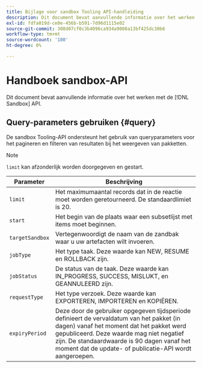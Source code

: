 ```yaml
---
title: Bijlage voor sandbox Tooling API-handleiding
description: Dit document bevat aanvullende informatie over het werken met de API voor sandboxgereedschappen.
exl-id: fdfa019d-ce0e-456b-b591-7d96d1115e02
source-git-commit: 308d07cf0c3b4096ca934a9008a13bf425dc30b6
workflow-type: tm+mt
source-wordcount: '180'
ht-degree: 0%

---
```


# Handboek sandbox-API

Dit document bevat aanvullende informatie over het werken met de [!DNL Sandbox] API.

## Query-parameters gebruiken {#query}

De sandbox Tooling-API ondersteunt het gebruik van queryparameters voor het pagineren en filteren van resultaten bij het weergeven van pakketten.

>[!NOTE]
>
>`limit` kan afzonderlijk worden doorgegeven en gestart.

| Parameter | Beschrijving |
| --- | --- |
| `limit` | Het maximumaantal records dat in de reactie moet worden geretourneerd. De standaardlimiet is 20. |
| `start` | Het begin van de plaats waar een subsetlijst met items moet beginnen. |
| `targetSandbox` | Vertegenwoordigt de naam van de zandbak waar u uw artefacten wilt invoeren. |
| `jobType` | Het type taak. Deze waarde kan NEW, RESUME en ROLLBACK zijn. |
| `jobStatus` | De status van de taak. Deze waarde kan IN_PROGRESS, SUCCESS, MISLUKT, en GEANNULEERD zijn. |
| `requestType` | Het type verzoek. Deze waarde kan EXPORTEREN, IMPORTEREN en KOPIËREN. |
| `expiryPeriod ` | Deze door de gebruiker opgegeven tijdsperiode definieert de vervaldatum van het pakket (in dagen) vanaf het moment dat het pakket werd gepubliceerd. Deze waarde mag niet negatief zijn. De standaardwaarde is 90 dagen vanaf het moment dat de update- of publicatie-API wordt aangeroepen. |
